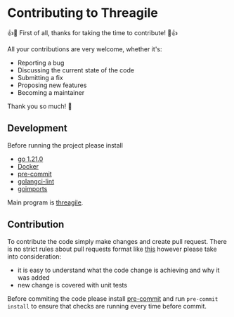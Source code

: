 # Contributing to Threagile

:+1::tada: First of all, thanks for taking the time to contribute! :tada::+1:

All your contributions are very welcome, whether it's:

- Reporting a bug
- Discussing the current state of the code
- Submitting a fix
- Proposing new features
- Becoming a maintainer

Thank you so much! :clap:

## Development

Before running the project please install

- [go 1.21.0](https://go.dev/doc/install)
- [Docker](https://docs.docker.com/engine/install/)
- [pre-commit](https://pre-commit.com/)
- [golangci-lint](https://golangci-lint.run/usage/install/#local-installation)
- [goimports](https://pkg.go.dev/golang.org/x/tools/cmd/goimports)

Main program is [threagile](./cmd/threagile/main.go).

## Contribution

To contribute the code simply make changes and create pull request. There is no strict rules about pull requests format like [this](https://www.pullrequest.com/blog/writing-a-great-pull-request-description/) however please take into consideration:

- it is easy to understand what the code change is achieving and why it was added
- new change is covered with unit tests

Before commiting the code please install [pre-commit](https://pre-commit.com/) and run ```pre-commit install``` to ensure that checks are running every time before commit.
